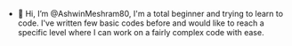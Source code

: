 - 👋 Hi, I’m @AshwinMeshram80, 
I'm a total beginner and trying to learn to code. I've written few basic codes before and would like to reach a specific level where I can work on a fairly complex code with ease. 


<!---
AshwinMeshram80/AshwinMeshram80 is a ✨ special ✨ repository because its `README.md` (this file) appears on your GitHub profile.
You can click the Preview link to take a look at your changes.
--->
